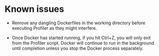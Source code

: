 # Known issues

+ Remove any dangling Dockerfiles in the working directory before executing Profiler as they might interfere.
 
+ Once Docker has started running, if you hit Ctrl+Z, you will only exit from the Profiler script. Docker will continue to run in the background until completion unless you stop the Docker process separately.
